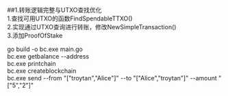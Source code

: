 ##1.转账逻辑完整与UTXO查找优化<br>
1.查找可用UTXO的函数FindSpendableTTXO()<br>
2.实现通过UTXO查询进行转账，修改NewSimpleTransaction()<br>
3.添加ProofOfStake<br>



go build -o bc.exe main.go<br>
bc.exe getbalance --address<br>
bc.exe printchain   <br>
bc.exe createblockchain<br>
bc.exe send --from "[\"troytan\",\"Alice\"]" --to "[\"Alice\",\"troytan\"]" --amount "[\"5\",\"2\"]"<br>


